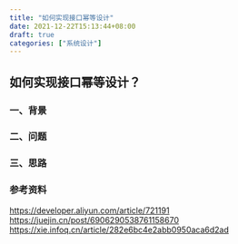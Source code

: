 ```yaml
---
title: "如何实现接口幂等设计"
date: 2021-12-22T15:13:44+08:00
draft: true
categories: ["系统设计"]
---
```


## 如何实现接口幂等设计？

### 一、背景

### 二、问题



### 三、思路



### 参考资料

https://developer.aliyun.com/article/721191
https://juejin.cn/post/6906290538761158670
https://xie.infoq.cn/article/282e6bc4e2abb0950aca6d2ad
